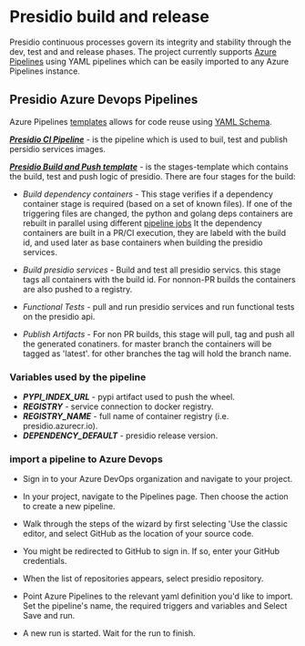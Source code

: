 # Presidio build and release

Presidio continuous processes govern its integrity and stability through the dev, test and and release phases.
The project currently supports [Azure Pipelines](https://azure.microsoft.com/en-us/services/devops/pipelines/) using YAML pipelines which can be easily imported to any Azure Pipelines instance.

## Presidio Azure Devops Pipelines

Azure Pipelines [templates](https://docs.microsoft.com/en-us/azure/devops/pipelines/process/templates?view=azure-devops) allows for code reuse using [YAML Schema](https://docs.microsoft.com/en-us/azure/devops/pipelines/yaml-schema?view=azure-devops&tabs=schema).

***[Presidio CI Pipeline](../pipelines/CI-presidio.yaml)*** - is the pipeline which is used to buil, test and  publish persidio services images.

***[Presidio Build and Push template](../pipelines/templates/build-test-publish.yaml)*** - is the stages-template which contains the build, test and push logic of presidio. There are four stages for the build:

- *Build dependency containers* - This stage verifies if a dependency container stage is required (based on a set of known files). If one of the triggering files are changed, the python and golang deps containers are rebuilt in parallel using different [pipeline jobs](https://docs.microsoft.com/en-us/azure/devops/pipelines/process/phases?view=azure-devops&tabs=yaml)
    It the dependency containers are built in a PR/CI execution, they are labeld with the build id, and used later as base containers when building the presidio services.

- *Build presidio services* - Build and test all presidio servics. this stage tags all containers with the build id. For nonnon-PR builds the containers are also pushed to a registry.

- *Functional Tests* - pull and run presidio services and run functional tests on the presidio api.

- *Publish Artifacts* - For non PR builds, this stage will pull, tag and push all the generated conatiners. for master branch the containers will be tagged as 'latest'. for other branches the tag will hold the branch name.

### Variables used by the pipeline

* ***PYPI_INDEX_URL*** - pypi artifact used to push the wheel.
* ***REGISTRY*** - service connection to docker registry.
* ***REGISTRY_NAME*** - full name of container registry (i.e. presidio.azurecr.io).
* ***DEPENDENCY_DEFAULT*** - presidio release version.

### import a pipeline to Azure Devops

* Sign in to your Azure DevOps organization and navigate to your project.

* In your project, navigate to the Pipelines page. Then choose the action to create a new pipeline.

* Walk through the steps of the wizard by first selecting 'Use the classic editor, and select GitHub as the location of your source code.

* You might be redirected to GitHub to sign in. If so, enter your GitHub credentials.

* When the list of repositories appears, select presidio repository.

* Point Azure Pipelines to the relevant yaml definition you'd like to import. Set the pipeline's name, the required triggers and variables and Select Save and run.

* A new run is started. Wait for the run to finish.